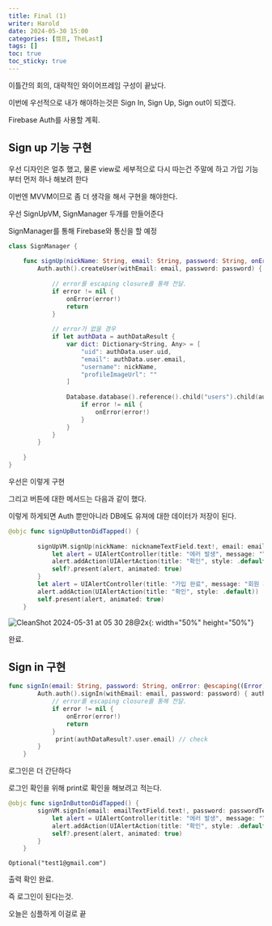 ```yaml
---
title: Final (1)
writer: Harold
date: 2024-05-30 15:00
categories: [캠프, TheLast]
tags: []
toc: true
toc_sticky: true
---
```


이틀간의 회의, 대략적인 와이어프레임 구성이 끝났다.

이번에 우선적으로 내가 해야하는것은 Sign In, Sign Up, Sign out이 되겠다.

Firebase Auth를 사용할 계획.

## Sign up 기능 구현

우선 디자인은 얼추 했고, 물론 view로 세부적으로 다시 따는건 주말에 하고 가입 기능 부터 먼저 하나 해보려 한다

이번엔 MVVM이므로 좀 더 생각을 해서 구현을 해야한다.

우선 SignUpVM, SignManager 두개를 만들어준다

SignManager를 통해 Firebase와 통신을 할 예정

```swift
class SignManager {
    
    func signUp(nickName: String, email: String, password: String, onError: @escaping((Error) -> Void)) {
        Auth.auth().createUser(withEmail: email, password: password) { authDataResult, error in
            
            // error를 escaping closure를 통해 전달.
            if error != nil {
                onError(error!)
                return
            }
            
            // error가 없을 경우
            if let authData = authDataResult {
                var dict: Dictionary<String, Any> = [
                    "uid": authData.user.uid,
                    "email": authData.user.email,
                    "username": nickName,
                    "profileImageUrl": ""
                ]
   
                Database.database().reference().child("users").child(authData.user.uid).updateChildValues(dict) { error, ref in
                    if error != nil {
                        onError(error!)
                    }
                }
            }
        }
        
    }
}

```

우선은 이렇게 구현

그리고 버튼에 대한 메서드는 다음과 같이 했다.

이렇게 하게되면 Auth 뿐만아니라 DB에도 유져에 대한 데이터가 저장이 된다.

```swift
@objc func signUpButtonDidTapped() {
        
        signUpVM.signUp(nickName: nicknameTextField.text!, email: emailTextField.text!, password: passwordTextField.text!) { [weak self] error in
            let alert = UIAlertController(title: "에러 발생", message: "\(error.localizedDescription)이 발생했습니다", preferredStyle: .alert)
            alert.addAction(UIAlertAction(title: "확인", style: .default))
            self?.present(alert, animated: true)
        }
        let alert = UIAlertController(title: "가입 완료", message: "회원 가입 되었습니다.\n환영합니다.", preferredStyle: .alert)
        alert.addAction(UIAlertAction(title: "확인", style: .default))
        self.present(alert, animated: true)
    }
```

![CleanShot 2024-05-31 at 05 30 28@2x](https://github.com/Haroldfromk/haroldfromk.github.io/assets/97341336/503de136-9e5c-4aae-9717-ff24fa832e9d){: width="50%" height="50%"} 

완료.

## Sign in 구현

```swift
func signIn(email: String, password: String, onError: @escaping((Error) -> Void)) {
        Auth.auth().signIn(withEmail: email, password: password) { authDataResult, error in
            // error를 escaping closure를 통해 전달.
            if error != nil {
                onError(error!)
                return
            }
             print(authDataResult?.user.email) // check
        }
    }
```

로그인은 더 간단하다

로그인 확인을 위해 print로 확인을 해보려고 적는다.

```swift
@objc func signInButtonDidTapped() {
        signVM.signIn(email: emailTextField.text!, password: passwordTextField.text!) { [weak self] error in
            let alert = UIAlertController(title: "에러 발생", message: "\(error.localizedDescription)이 발생했습니다", preferredStyle: .alert)
            alert.addAction(UIAlertAction(title: "확인", style: .default))
            self?.present(alert, animated: true)
        }
    }
```

```
Optional("test1@gmail.com")
```

출력 확인 완료.

즉 로그인이 된다는것.

오늘은 심플하게 이걸로 끝